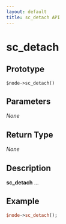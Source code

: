 ```yaml
---
layout: default
title: sc_detach API
---
```



sc_detach
=========


Prototype
---------

```
$node->sc_detach()
```


Parameters
----------

_None_

Return Type
-----------

_None_


Description
-----------

**sc_detach** ...


Example
-------

```perl
$node->sc_detach();
```
